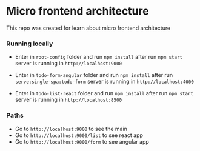 # Micro frontend architecture

This repo was created for learn about micro frontend architecture

### Running locally

- Enter in `root-config` folder and run `npm install` after run `npm start` server is running in `http://localhost:9000`

- Enter in `todo-form-angular` folder and run `npm install` after run `serve:single-spa:todo-form` server is running in `http://localhost:4000`

- Enter in `todo-list-react` folder and run `npm install` after run `npm start` server is running in `http://localhost:8500`

### Paths

- Go to `http://localhost:9000` to see the main
- Go to `http://localhost:9000/list` to see react app
- Go to `http://localhost:9000/form` to see angular app
